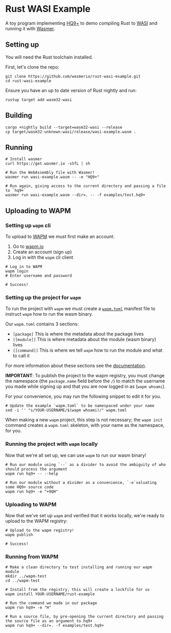 # Rust WASI Example

A toy program implementing [HQ9+][3] to demo compiling Rust to [WASI][1] and running it with [Wasmer][2].

## Setting up

You will need the Rust toolchain installed.

First, let's clone the repo:

```shell
git clone https://github.com/wasmerio/rust-wasi-example.git
cd rust-wasi-example
```

Ensure you have an up to date version of Rust nightly and run:

```shell
rustup target add wasm32-wasi
```

## Building

```shell
cargo +nightly build --target=wasm32-wasi --release
cp target/wasm32-unknown-wasi/release/wasi-example.wasm .
```

## Running

```shell
# Install wasmer
curl https://get.wasmer.io -sSfL | sh

# Run the WebAssembly file with Wasmer!
wasmer run wasi-example.wasm -- -e "HQ9+"

# Run again, giving access to the current directory and passing a file to `hq9+`
wasmer run wasi-example.wasm --dir=. -- -f examples/test.hq9+
```

## Uploading to WAPM

### Setting up `wapm` cli

To upload to [WAPM][4] we must first make an account:

1. Go to [wapm.io][4]
2. Create an account (sign up)
3. Log in with the `wapm` cli client

```shell
# Log in to WAPM
wapm login
# Enter username and password

# Success!
```

### Setting up the project for `wapm`

To run the project with `wapm` we must create a [`wapm.toml`][5] manifest file to instruct `wapm` how to run the wasm binary.

Our `wapm.toml` contains 3 sections:

- `[package]`
  This is where the metadata about the package lives
- `[[module]]`
  This is where metadata about the module (wasm binary) lives
- `[[command]]`
  This is where we tell `wapm` how to run the module and what to call it

For more information about these sections see the [documentation][6].

**IMPORTANT**:
To publish the project to the wapm registry, you must change the namespace (the `package.name` field before the `/`) to match the username you made while signing up and that you are now logged in as (`wapm whoami`).

For your convenience, you may run the following snippet to edit it for you.
```shell
# Update the example `wapm.toml` to be namespaced under your name
sed -i '' "s/YOUR-USERNAME/$(wapm whoami)/" wapm.toml
```

When making a new `wapm` project, this step is not necessary; the `wapm init` command creates a `wapm.toml` skeleton, with your name as the namespace, for you.

### Running the project with `wapm` locally

Now that we're all set up, we can use `wapm` to run our wasm binary!

```shell
# Run our module using `--` as a divider to avoid the ambiguity of who should process the argument
wapm run hq9+ -- --help

# Run our module without a divider as a convenience, `-e`valuating some HQ9+ source code
wapm run hq9+ -e "+9QH"
```

### Uploading to WAPM

Now that we've set up `wapm` and verified that it works locally, we're ready to upload to the WAPM registry:

```shell
# Upload to the wapm registry!
wapm publish

# Success!
```

### Running from WAPM

```shell
# Make a clean directory to test installing and running our wapm module
mkdir ../wapm-test
cd ../wapm-test

# Install from the registry, this will create a lockfile for us
wapm install YOUR-USERNAME/rust-example

# Run the command we made in our package
wapm run hq9+ -e "H"

# Run a source file, by pre-opening the current directory and passing the source file as an argument to hq9+
wapm run hq9+ --dir=. -f examples/test.hq9+
```

[1]: https://hacks.mozilla.org/2019/03/standardizing-wasi-a-webassembly-system-interface/
[2]: https://github.com/wasmerio/wasmer
[3]: https://esolangs.org/wiki/HQ9%2B
[4]: https://wapm.io
[5]: https://github.com/wasmerio/rust-wasi-example/blob/master/wapm.toml
[6]: https://wapm.io/help/reference
